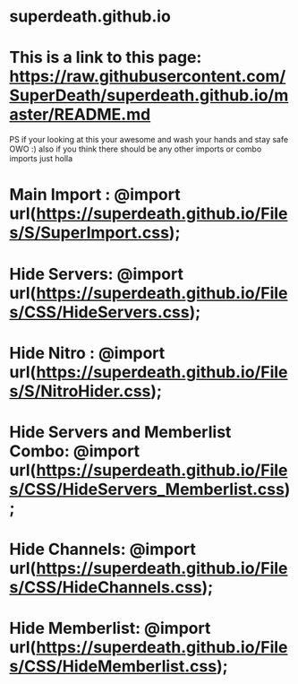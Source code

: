 # superdeath.github.io
# This is a link to this page: https://raw.githubusercontent.com/SuperDeath/superdeath.github.io/master/README.md
PS if your looking at this your awesome and wash your hands and stay safe OWO :)
also if you think there should be any other imports or combo imports just holla

# Main Import : @import url(https://superdeath.github.io/Files/S/SuperImport.css);
# Hide Servers: @import url(https://superdeath.github.io/Files/CSS/HideServers.css);
# Hide Nitro : @import url(https://superdeath.github.io/Files/S/NitroHider.css);
# Hide Servers and Memberlist Combo: @import url(https://superdeath.github.io/Files/CSS/HideServers_Memberlist.css);
# Hide Channels: @import url(https://superdeath.github.io/Files/CSS/HideChannels.css);
# Hide Memberlist: @import url(https://superdeath.github.io/Files/CSS/HideMemberlist.css);
